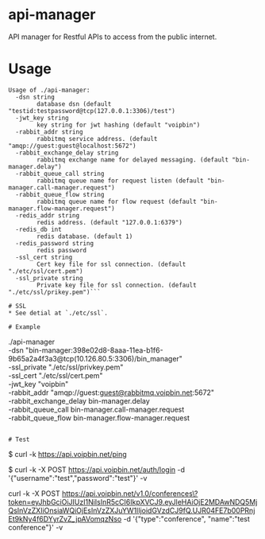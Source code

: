 # api-manager

API manager for Restful APIs to access from the public internet.

# Usage
```
Usage of ./api-manager:
  -dsn string
        database dsn (default "testid:testpassword@tcp(127.0.0.1:3306)/test")
  -jwt_key string
        key string for jwt hashing (default "voipbin")
  -rabbit_addr string
        rabbitmq service address. (default "amqp://guest:guest@localhost:5672")
  -rabbit_exchange_delay string
        rabbitmq exchange name for delayed messaging. (default "bin-manager.delay")
  -rabbit_queue_call string
        rabbitmq queue name for request listen (default "bin-manager.call-manager.request")
  -rabbit_queue_flow string
        rabbitmq queue name for flow request (default "bin-manager.flow-manager.request")
  -redis_addr string
        redis address. (default "127.0.0.1:6379")
  -redis_db int
        redis database. (default 1)
  -redis_password string
        redis password
  -ssl_cert string
        Cert key file for ssl connection. (default "./etc/ssl/cert.pem")
  -ssl_private string
        Private key file for ssl connection. (default "./etc/ssl/prikey.pem")```

# SSL
* See detial at `./etc/ssl`.

# Example
```
./api-manager \
      -dsn "bin-manager:398e02d8-8aaa-11ea-b1f6-9b65a2a4f3a3@tcp(10.126.80.5:3306)/bin_manager" \
      -ssl_private "./etc/ssl/privkey.pem" \
      -ssl_cert "./etc/ssl/cert.pem" \
      -jwt_key "voipbin" \
      -rabbit_addr "amqp://guest:guest@rabbitmq.voipbin.net:5672" \
      -rabbit_exchange_delay bin-manager.delay \
      -rabbit_queue_call bin-manager.call-manager.request \
      -rabbit_queue_flow bin-manager.flow-manager.request
```

# Test
```
$ curl -k https://api.voipbin.net/ping

$ curl -k -X POST https://api.voipbin.net/auth/login -d '{"username":"test","password":"test"}' -v

curl -k -X POST https://api.voipbin.net/v1.0/conferences\?token=eyJhbGciOiJIUzI1NiIsInR5cCI6IkpXVCJ9.eyJleHAiOjE2MDAwNDQ5MjQsInVzZXIiOnsiaWQiOjEsInVzZXJuYW1lIjoidGVzdCJ9fQ.UJR04FE7b00PRnjEt9kNy4f6DYyrZvZ_jpAVomqzNso -d '{"type":"conference", "name":"test conference"}' -v
```
